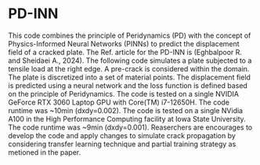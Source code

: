 # PD-INN

This code combines the principle of Peridynamics (PD) with the concept of Physics-Informed Neural Networks (PINNs) to
predict the displacement field of a cracked plate.
The Ref. article for the PD-INN is (Eghbalpoor R. and Sheidaei A., 2024).
The following code simulates a plate subjected to a tensile load at the right edge. A pre-crack is considered within the domain.
The plate is discretized into a set of material points. The displacement field is predicted using a neural network and the loss function
is defined based on the principle of Peridynamics.
The code is tested on a single NVIDIA GeForce RTX 3060 Laptop GPU with Core(TM) i7-12650H. The code runtime was ~10min (dxdy=0.002).
The code is tested on a single NVidia A100 in the High Performance Computing facility at Iowa State University. The code runtime was ~9min (dxdy=0.001).
Reaserchers are encourages to develop the code and apply changes to simulate crack propagation by considering transfer learning technique and
partial training strategy as metioned in the paper.
